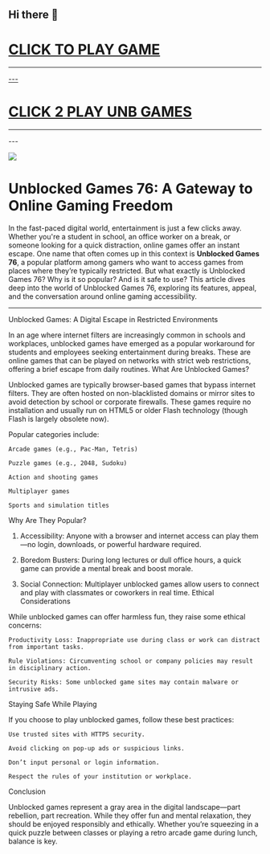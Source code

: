 ## Hi there 👋

<h1><a href="https://k12guru.nl">CLICK TO PLAY GAME</h1>
<HR>---
<H1><a href="https://lessonhub.guru">CLICK 2 PLAY UNB GAMES</a></H1>
<HR>---

<a href="https://k12guru.nl"><img src="https://1lesson1.email/gamez.png"></a>



# Unblocked Games 76: A Gateway to Online Gaming Freedom

In the fast-paced digital world, entertainment is just a few clicks away. Whether you're a student in school, an office worker on a break, or someone looking for a quick distraction, online games offer an instant escape. One name that often comes up in this context is **Unblocked Games 76**, a popular platform among gamers who want to access games from places where they’re typically restricted. But what exactly is Unblocked Games 76? Why is it so popular? And is it safe to use? This article dives deep into the world of Unblocked Games 76, exploring its features, appeal, and the conversation around online gaming accessibility.

---

Unblocked Games: A Digital Escape in Restricted Environments

In an age where internet filters are increasingly common in schools and workplaces, unblocked games have emerged as a popular workaround for students and employees seeking entertainment during breaks. These are online games that can be played on networks with strict web restrictions, offering a brief escape from daily routines.
What Are Unblocked Games?

Unblocked games are typically browser-based games that bypass internet filters. They are often hosted on non-blacklisted domains or mirror sites to avoid detection by school or corporate firewalls. These games require no installation and usually run on HTML5 or older Flash technology (though Flash is largely obsolete now).

Popular categories include:

    Arcade games (e.g., Pac-Man, Tetris)

    Puzzle games (e.g., 2048, Sudoku)

    Action and shooting games

    Multiplayer games

    Sports and simulation titles

Why Are They Popular?

1. Accessibility: Anyone with a browser and internet access can play them—no login, downloads, or powerful hardware required.

2. Boredom Busters: During long lectures or dull office hours, a quick game can provide a mental break and boost morale.

3. Social Connection: Multiplayer unblocked games allow users to connect and play with classmates or coworkers in real time.
Ethical Considerations

While unblocked games can offer harmless fun, they raise some ethical concerns:

    Productivity Loss: Inappropriate use during class or work can distract from important tasks.

    Rule Violations: Circumventing school or company policies may result in disciplinary action.

    Security Risks: Some unblocked game sites may contain malware or intrusive ads.

Staying Safe While Playing

If you choose to play unblocked games, follow these best practices:

    Use trusted sites with HTTPS security.

    Avoid clicking on pop-up ads or suspicious links.

    Don’t input personal or login information.

    Respect the rules of your institution or workplace.

Conclusion

Unblocked games represent a gray area in the digital landscape—part rebellion, part recreation. While they offer fun and mental relaxation, they should be enjoyed responsibly and ethically. Whether you’re squeezing in a quick puzzle between classes or playing a retro arcade game during lunch, balance is key.
